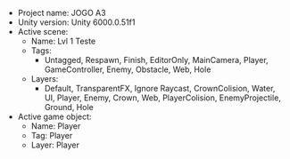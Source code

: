 <!-- UNITY CODE ASSIST INSTRUCTIONS START -->
- Project name: JOGO A3
- Unity version: Unity 6000.0.51f1
- Active scene:
  - Name: Lvl 1 Teste
  - Tags:
    - Untagged, Respawn, Finish, EditorOnly, MainCamera, Player, GameController, Enemy, Obstacle, Web, Hole
  - Layers:
    - Default, TransparentFX, Ignore Raycast, CrownColision, Water, UI, Player, Enemy, Crown, Web, PlayerColision, EnemyProjectile, Ground, Hole
- Active game object:
  - Name: Player
  - Tag: Player
  - Layer: Player
<!-- UNITY CODE ASSIST INSTRUCTIONS END -->